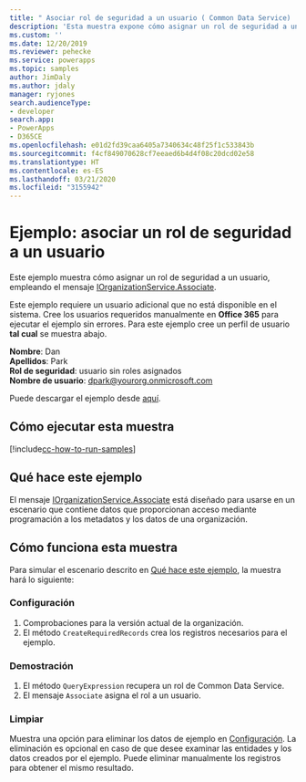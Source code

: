 ```yaml
---
title: " Asociar rol de seguridad a un usuario ( Common Data Service) | Microsoft Docs"
description: 'Esta muestra expone cómo asignar un rol de seguridad a un usuario '
ms.custom: ''
ms.date: 12/20/2019
ms.reviewer: pehecke
ms.service: powerapps
ms.topic: samples
author: JimDaly
ms.author: jdaly
manager: ryjones
search.audienceType:
- developer
search.app:
- PowerApps
- D365CE
ms.openlocfilehash: e01d2fd39caa6405a7340634c48f25f1c533843b
ms.sourcegitcommit: f4cf849070628cf7eeaed6b4d4f08c20dcd02e58
ms.translationtype: HT
ms.contentlocale: es-ES
ms.lasthandoff: 03/21/2020
ms.locfileid: "3155942"
---
```

# <a name="sample-associate-security-role-to-a-user"></a>Ejemplo: asociar un rol de seguridad a un usuario

Este ejemplo muestra cómo asignar un rol de seguridad a un usuario, empleando el mensaje [IOrganizationService.Associate](https://docs.microsoft.com/dotnet/api/microsoft.xrm.sdk.iorganizationservice?view=dynamics-general-ce-9). 

Este ejemplo requiere un usuario adicional que no está disponible en el sistema. Cree los usuarios requeridos manualmente en **Office 365** para ejecutar el ejemplo sin errores. Para este ejemplo cree un perfil de usuario **tal cual** se muestra abajo. 

**Nombre**: Dan<br/>
**Apellidos**: Park<br/>
**Rol de seguridad**: usuario sin roles asignados<br/>
**Nombre de usuario**: dpark@yourorg.onmicrosoft.com<br/>

Puede descargar el ejemplo desde [aquí](https://github.com/microsoft/PowerApps-Samples/tree/master/cds/orgsvc/C%23/AssociateSecurityRoleToUser).

## <a name="how-to-run-this-sample"></a>Cómo ejecutar esta muestra

[!include[cc-how-to-run-samples](../../includes/cc-how-to-run-samples.md)]

## <a name="what-this-sample-does"></a>Qué hace este ejemplo

El mensaje [IOrganizationService.Associate](https://docs.microsoft.com/dotnet/api/microsoft.xrm.sdk.iorganizationservice?view=dynamics-general-ce-9) está diseñado para usarse en un escenario que contiene datos que proporcionan acceso mediante programación a los metadatos y los datos de una organización.

## <a name="how-this-sample-works"></a>Cómo funciona esta muestra

Para simular el escenario descrito en [Qué hace este ejemplo](#what-this-sample-does), la muestra hará lo siguiente:

### <a name="setup"></a>Configuración

1. Comprobaciones para la versión actual de la organización.
2. El método `CreateRequiredRecords` crea los registros necesarios para el ejemplo.

### <a name="demonstrate"></a>Demostración

1. El método `QueryExpression` recupera un rol de Common Data Service.
2. El mensaje `Associate` asigna el rol a un usuario.

### <a name="clean-up"></a>Limpiar

Muestra una opción para eliminar los datos de ejemplo en [Configuración](#setup). La eliminación es opcional en caso de que desee examinar las entidades y los datos creados por el ejemplo. Puede eliminar manualmente los registros para obtener el mismo resultado.
